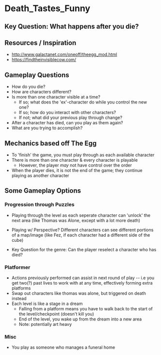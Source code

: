 # Death_Tastes_Funny

## Key Question: What happens after you die?

## Resources / Inspiration
 - http://www.galactanet.com/oneoff/theegg_mod.html
 - https://findtheinvisiblecow.com/


## Gameplay Questions
 - How do you die?
 - How are characters different?
 - Is more than one character visible at a time?
   - If so; what does the 'ex'-character do while you control the new one?
   - If so; how do you interact with other characters?
   - If not; what did your previous play through change?
 - After a character has died, can you play as them again?
 - What are you trying to accomplish?


## Mechanics based off The Egg
 - To 'finish' the game, you must play through as each available character
 - There is more than one character & every character is playable
   - However, the player *may* not have control over the order
 - When the player dies, it is not the end of the game; they continue playing as another character


## Some Gameplay Options
### Progression through Puzzles
   - Playing through the level as each seperate character can 'unlock' the next area (like Thomas was Alone, except with a lot more death)

   - Playing w/ Perspective? Different characters can see different portions of a map/image (like Fez, if each character had a different side of the cube) 

   - Key Question for the genre: Can the player reselect a character who has died?

### Platformer
   - Actions previously performed can assist in next round of play
   -- i.e you get two(?) past lives to work with at any time, effectively forming extra platforms
   - Swap out characters like thomas was alone, but triggered on death instead
   - Each level is like a stage in a dream
     - Falling from a platform means you have to walk back to the start of the level/checkpoint (doesn't kill you)
     - End of the level, you wake up from the dream into a new area
     - Note: potentially art heavy
   
### Misc
   - You play as someone who manages a funeral home 

